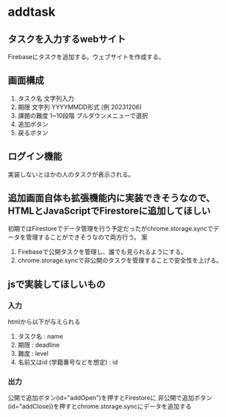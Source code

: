 # addtask
## タスクを入力するwebサイト
Firebaseにタスクを追加する。ウェブサイトを作成する。


## 画面構成
1. タスク名 文字列入力
2. 期限 文字列 YYYYMMDD形式 (例 20231206)
3. 課題の難度 1~10段階 プルダウンメニューで選択
4. 追加ボタン
5. 戻るボタン


## ログイン機能
実装しないとほかの人のタスクが表示される。<br>

## 追加画面自体も拡張機能内に実装できそうなので、HTMLとJavaScriptでFirestoreに追加してほしい
初期ではFirestoreでデータ管理を行う予定だったがchrome.storage.syncでデータを管理することができそうなので両方行う。
案
1. Firebaseで公開タスクを管理し、誰でも見られるようにする。
2. chrome.storage.syncで非公開のタスクを管理することで安全性を上げる。

## jsで実装してほしいもの
### 入力
htmlから以下が与えられる
1. タスク名 : name
2. 期限 : deadline
3. 難度 : level
4. 名前又はid (学籍番号などを想定) : id
### 出力
公開で追加ボタン(id="addOpen")を押すとFirestoreに
非公開で追加ボタン(id="addClose))を押すとchrome.storage.syncにデータを追加する